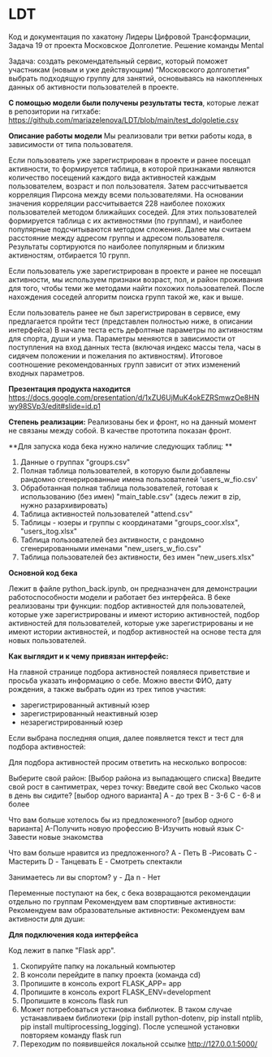 # LDT
Код и документация по хакатону Лидеры Цифровой Трансформации, Задача 19 от проекта Московское Долголетие. Решение команды Mental

Задача: создать рекомендательный сервис,
который поможет участникам (новым и уже действующим) “Московского
долголетия” выбрать подходящую группу для занятий, основываясь на
накопленных данных об активности пользователей в проекте.

**С помощью модели были получены результаты теста**, которые лежат в репозитории на гитхабе: 
https://github.com/mariazelenova/LDT/blob/main/test_dolgoletie.csv

**Описание работы модели**
Мы реализовали три ветки работы кода, в зависимости от типа пользователя.

Если пользователь уже зарегистрирован в проекте и ранее посещал активности, то формируется таблица, в которой признаками являются количество посещений каждого вида активностей каждым пользователем, возраст и пол пользователя. Затем рассчитывается корреляция Пирсона между всеми пользователями. На основании значения корреляции рассчитывается 228 наиболее похожих пользователей методом ближайших соседей. 
Для этих пользователей формируется таблица с их активностями (по группам), и наиболее популярные подсчитываются методом сложения. Далее мы считаем расстояние между адресом группы и адресом пользователя. Результаты сортируются по наиболее популярным и близким активностям, отбирается 10 групп.

Если пользователь уже зарегистрирован в проекте и ранее не посещал активности, мы используем признаки возраст, пол, и район проживания для того, чтобы теми же методами найти похожих пользователей. После нахождения соседей алгоритм поиска групп такой же, как и выше.

Если пользователь ранее не был зарегистрирован в сервисе, ему предлагается пройти тест (представлен полностью ниже, в описании интерфейса)
В начале теста есть дефолтные параметры по активностям для спорта, души и ума. Параметры меняются в зависимости от поступления на вход
данных теста (включая индекс массы тела, часы в сидячем положении и пожелания по активностям). Итоговое соотношение рекомендованных групп зависит от этих изменений входных параметров.


**Презентация продукта находится**
https://docs.google.com/presentation/d/1xZU6UjMuK4okEZRSmwzOe8HNwy98SVp3/edit#slide=id.p1

**Степень реализации:**
Реализованы бек и фронт, но на данный момент не связаны между собой. В качестве прототипа показан фронт.

**Для запуска кода бека нужно наличие следующих таблиц: **

1) Данные о группах "groups.csv"
2) Полная таблица пользователей, в которую были добавлены рандомно сгенерированные имена пользователей 'users_w_fio.csv'
3) Обработанная полная таблица пользователей, готовая к использованию (без имен) "main_table.csv" (здесь лежит в zip, нужно разархивировать)
4) Таблица активностей пользователей "attend.csv"
5) Таблицы - юзеры и группы с координатами "groups_coor.xlsx", "users_itog.xlsx"
6) Таблица пользователей без активности, с рандомно сгенерированными именами "new_users_w_fio.csv"
7) Таблица пользователей без активности, без имен "new_users.xlsx"

**Основной код бека** 

Лежит в файле python_back.ipynb, он предназначен для демонстрации работоспособности модели и работает без интерфейса.
В беке реализованы три функции: подбор активностей для пользователей, которые уже зарегистрированы и имеют историю активностей, подбор 
активностей для пользователей, которые уже зарегистрированы и не имеют истории активностей, и подбор активностей на основе теста для новых пользователей. 


**Как выглядит и к чему привязан интерфейс:**
    
На главной странице подбора активностей появляеся приветствие и просьба указать информацию о себе.
Можно ввести ФИО, дату рождения, а также выбрать один из трех типов участия:
- зарегистрированный активный юзер
- зарегистрированный неактивный юзер
- незарегистрированный юзер

Если выбрана последняя опция, далее появляется текст и тест для подбора активностей:

Для подбора активностей просим ответить на несколько вопросов:

Выберите свой район: [Выбор района из выпадающего списка]
Введите свой рост в сантиметрах, через точку: 
Введите свой вес 
Сколько часов в день вы сидите? [выбор одного варианта]
A - до трех
B -  3-6
C - 6-8 и более

Что вам больше хотелось бы из предложенного? [выбор одного варианта]
A-Получить новую профессию
B-Изучить новый язык
C-Завести новые знакомства

Что вам больше нравится из предложенного?
A - Петь
B -Рисовать
C - Мастерить
D - Танцевать
E - Смотреть спектакли

Занимаетесь ли вы спортом?
y - Да
n - Нет

Переменные поступают на бек, с бека возвращаются рекомендации отдельно по группам
Рекомендуем вам спортивные активности:
Рекомендуем вам образовательные активности: 
Рекомендуем вам активности для души:

**Для подключения кода интерфейса**

Код лежит в папке "Flask app". 
1.	Скопируйте папку на локальный компьютер
2.	В консоли перейдите в папку проекта (команда cd)
3.	Пропишите в консоль export FLASK_APP= app
4.	Пропишите в консоль export FLASK_ENV=development
5.	Пропишите в консоль flask run
6.	Может потребоваться установка библиотек. В таком случае устанавливаем библиотеки
(pip install python-dotenv, pip install ntplib, pip install multiprocessing_logging). 
После успешной установки повторяем команду flask run
7.	Переходим по появившейся локальной ссылке http://127.0.0.1:5000/



